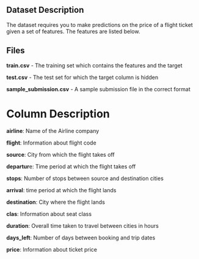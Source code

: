 ## Dataset Description
The dataset requires you to make predictions on the price of a flight ticket given a set of features. The features are listed below.

## Files

**train.csv** - The training set which contains the features and the target

**test.csv** - The test set for which the target column is hidden

**sample_submission.csv** - A sample submission file in the correct format

# Column Description
**airline**: Name of the Airline company

**flight**: Information about flight code

**source**: City from which the flight takes off

**departur**e: Time period at which the flight takes off

**stops**: Number of stops between source and destination cities

**arrival**: time period at which the flight lands

**destination**: City where the flight lands

**clas**: Information about seat class

**duration**: Overall time taken to travel between cities in hours

**days_left**: Number of days between booking and trip dates

**price**: Information about ticket price
